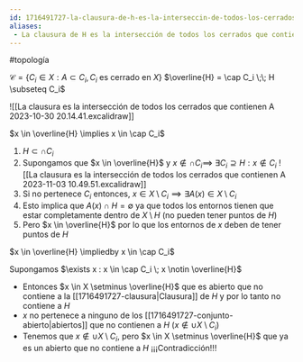 ```yaml
---
id: 1716491727-la-clausura-de-h-es-la-interseccin-de-todos-los-cerrados-que-contienen-h
aliases:
 - La clausura de H es la intersección de todos los cerrados que contienen H
---
```


#topología 


$\mathcal{C} = \{ C_i \in X : A \subset C_i, C_i \text{ es cerrado en } X\}$
$\overline{H} = \cap C_i \;\;  H \subseteq C_i$

![[La clausura es la intersección de todos los cerrados que contienen A 2023-10-30 20.14.41.excalidraw]]

$x \in \overline{H} \implies x \in \cap C_i$

1. $H \subset \cap C_i$
2. Supongamos que $x \in \overline{H}$ y $x\notin \cap C_i \implies$ $\exists C_i \supseteq H: x \notin C_i$
![[La clausura es la intersección de todos los cerrados que contienen A 2023-11-03 10.49.51.excalidraw]]
4. Si no pertenece  $C_i$ entonces, $x \in X \setminus C_i \implies \exists A(x) \in X \setminus C_i$
5. Esto implica que $A(x) \cap H = \emptyset$ ya que todos los entornos tienen que estar completamente dentro de $X \setminus H$ (no pueden tener puntos de $H$)
6. Pero $x \in \overline{H}$ por lo que los entornos de $x$ deben de tener puntos de $H$

$x \in \overline{H} \impliedby x \in \cap C_i$

Supongamos $\exists x : x \in \cap C_i \; x \notin \overline{H}$

- Entonces $x \in X \setminus \overline{H}$ que es abierto que no contiene a la [[1716491727-clausura|Clausura]] de $H$ y por lo tanto no contiene a $H$
- $x$ no pertenece a ninguno de los [[1716491727-conjunto-abierto|abiertos]] que no contienen a $H$ ($x \notin \cup X \setminus C_i$)
- Tenemos que $x \notin \cup X \setminus C_i$, pero $x \in X \setminus \overline{H}$ que ya es un abierto que no contiene a $H$ ¡¡¡Contradicción!!!